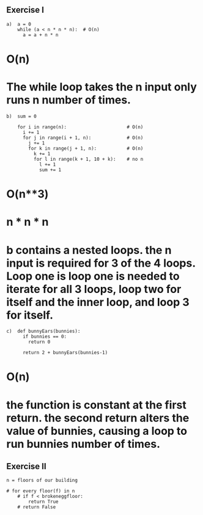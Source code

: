 
## Exercise I

```
a)  a = 0
    while (a < n * n * n):  # O(n)
      a = a + n * n
```
# O(n)

# The while loop takes the n input only runs n number of times.

```
b)  sum = 0

    for i in range(n):                      # O(n)
      i += 1
      for j in range(i + 1, n):             # O(n)
        j += 1
        for k in range(j + 1, n):           # O(n)
          k += 1
          for l in range(k + 1, 10 + k):    # no n 
            l += 1
            sum += 1
```
# O(n**3)

# n * n * n

# b contains a nested loops. the n input is required for 3 of the 4 loops. Loop one is loop one is needed to iterate for all 3 loops, loop two for itself and the inner loop, and loop 3 for itself.

```
c)  def bunnyEars(bunnies):
      if bunnies == 0:
        return 0

      return 2 + bunnyEars(bunnies-1)
```

# O(n)

# the function is constant at the first return. the second return alters the value of bunnies, causing a loop to run bunnies number of times.

## Exercise II

    n = floors of our building

    # for every floor(f) in n
        # if f < brokeneggfloor:
            return True
        # return False
